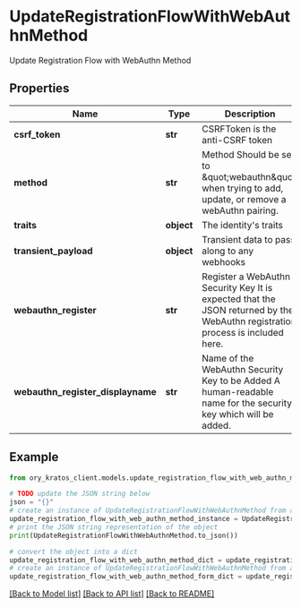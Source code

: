 # UpdateRegistrationFlowWithWebAuthnMethod

Update Registration Flow with WebAuthn Method

## Properties

Name | Type | Description | Notes
------------ | ------------- | ------------- | -------------
**csrf_token** | **str** | CSRFToken is the anti-CSRF token | [optional] 
**method** | **str** | Method  Should be set to \&quot;webauthn\&quot; when trying to add, update, or remove a webAuthn pairing. | 
**traits** | **object** | The identity&#39;s traits | 
**transient_payload** | **object** | Transient data to pass along to any webhooks | [optional] 
**webauthn_register** | **str** | Register a WebAuthn Security Key  It is expected that the JSON returned by the WebAuthn registration process is included here. | [optional] 
**webauthn_register_displayname** | **str** | Name of the WebAuthn Security Key to be Added  A human-readable name for the security key which will be added. | [optional] 

## Example

```python
from ory_kratos_client.models.update_registration_flow_with_web_authn_method import UpdateRegistrationFlowWithWebAuthnMethod

# TODO update the JSON string below
json = "{}"
# create an instance of UpdateRegistrationFlowWithWebAuthnMethod from a JSON string
update_registration_flow_with_web_authn_method_instance = UpdateRegistrationFlowWithWebAuthnMethod.from_json(json)
# print the JSON string representation of the object
print(UpdateRegistrationFlowWithWebAuthnMethod.to_json())

# convert the object into a dict
update_registration_flow_with_web_authn_method_dict = update_registration_flow_with_web_authn_method_instance.to_dict()
# create an instance of UpdateRegistrationFlowWithWebAuthnMethod from a dict
update_registration_flow_with_web_authn_method_form_dict = update_registration_flow_with_web_authn_method.from_dict(update_registration_flow_with_web_authn_method_dict)
```
[[Back to Model list]](../README.md#documentation-for-models) [[Back to API list]](../README.md#documentation-for-api-endpoints) [[Back to README]](../README.md)


